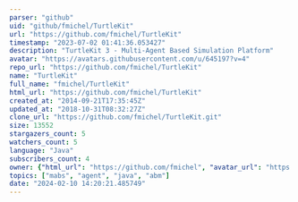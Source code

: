 ```yaml
---
parser: "github"
uid: "github/fmichel/TurtleKit"
url: "https://github.com/fmichel/TurtleKit"
timestamp: "2023-07-02 01:41:36.053427"
description: "TurtleKit 3 - Multi-Agent Based Simulation Platform"
avatar: "https://avatars.githubusercontent.com/u/645197?v=4"
repo_url: "https://github.com/fmichel/TurtleKit"
name: "TurtleKit"
full_name: "fmichel/TurtleKit"
html_url: "https://github.com/fmichel/TurtleKit"
created_at: "2014-09-21T17:35:45Z"
updated_at: "2018-10-31T08:32:27Z"
clone_url: "https://github.com/fmichel/TurtleKit.git"
size: 13552
stargazers_count: 5
watchers_count: 5
language: "Java"
subscribers_count: 4
owner: {"html_url": "https://github.com/fmichel", "avatar_url": "https://avatars.githubusercontent.com/u/645197?v=4", "login": "fmichel", "type": "User"}
topics: ["mabs", "agent", "java", "abm"]
date: "2024-02-10 14:20:21.485749"
---
```

